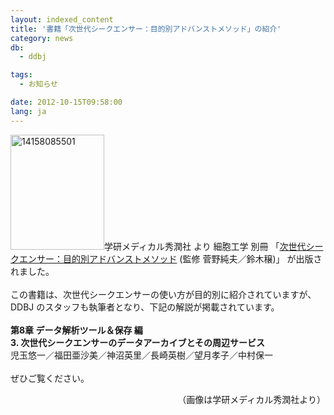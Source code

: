 ```yaml
---
layout: indexed_content
title: '書籍「次世代シークエンサー：目的別アドバンストメソッド」の紹介'
category: news
db:
  - ddbj

tags:
  - お知らせ

date: 2012-10-15T09:58:00
lang: ja
---
```


<a href="http://gakken-mesh.jp/book/detail/9784780908558.html"><img src="/wp-content/uploads/14158085501-e1380248711625.jpg" alt="14158085501" width="150" height="184" class="alignright size-full wp-image-33533"></a>学研メディカル秀潤社 より 細胞工学 別冊 「<a href="http://gakken-mesh.jp/book/detail/9784780908558.html" title="次世代シークエンサー 目的別アドバンストメソッ ド" target="_blank">次世代シークエンサー：目的別アドバンストメソッド</a> (監修 菅野純夫／鈴木穣)」 が出版されました。<br><br>この書籍は、次世代シークエンサーの使い方が目的別に紹介されていますが、DDBJ のスタッフも執筆者となり、下記の解説が掲載されています。<br><br><strong>第8章 データ解析ツール＆保存 編<br>3. 次世代シークエンサーのデータアーカイブとその周辺サービス</strong><br>児玉悠一／福田亜沙美／神沼英里／長崎英樹／望月孝子／中村保一<br><br>ぜひご覧ください。<div align="right">（画像は学研メディカル秀潤社より）</div><br>
